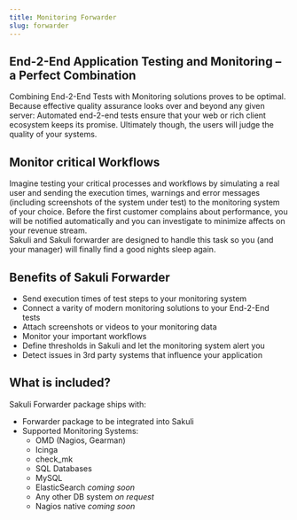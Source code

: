 ```yaml
---
title: Monitoring Forwarder
slug: forwarder
---
```


## End-2-End Application Testing and Monitoring – a Perfect Combination

Combining End-2-End Tests with Monitoring solutions proves to be optimal. Because effective quality assurance looks over and beyond any given server: Automated end-2-end tests ensure that your web or rich client ecosystem keeps its promise. Ultimately though, the users will judge the quality of your systems.

## Monitor critical Workflows

Imagine testing your critical processes and workflows by simulating a real user and sending the execution times, warnings and error messages (including screenshots of the system under test) to the monitoring system of your choice. Before the first customer complains about performance, you will be notified automatically and you can investigate to minimize affects on your revenue stream.  
Sakuli and Sakuli forwarder are designed to handle this task so you (and your manager) will finally find a good nights sleep again.

## Benefits of Sakuli Forwarder

- Send execution times of test steps to your monitoring system
- Connect a varity of modern monitoring solutions to your End-2-End tests
- Attach screenshots or videos to your monitoring data
- Monitor your important workflows
- Define thresholds in Sakuli and let the monitoring system alert you
- Detect issues in 3rd party systems that influence your application

## What is included?

Sakuli Forwarder package ships with:

- Forwarder package to be integrated into Sakuli
- Supported Monitoring Systems:
  - OMD (Nagios, Gearman)
  - Icinga
  - check_mk
  - SQL Databases
   - MySQL
   - ElasticSearch *coming soon*
   - Any other DB system *on request*
  - Nagios native *coming soon*
